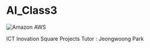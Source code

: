 # AI_Class3

<img alt="Amazon AWS" src ="https://img.shields.io/badge/Amazon AWS-232F3E.svg?&style=for-the-badge&logo=Amazon AWS&logoColor=white"/>

ICT Inovation Square Projects
Tutor : Jeongwoong Park
